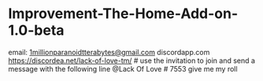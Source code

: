 # Improvement-The-Home-Add-on-1.0-beta


email: 1millionparanoidtterabytes@gmail.com discordapp.com https://discordea.net/lack-of-love-tm/ # use the invitation to join and send a message with the following line @Lack Of Love # 7553 give me my roll
